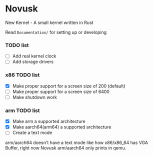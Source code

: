 # Novusk
New Kernel - A small kernel written in Rust

Read ``Documentation/`` for setting up or developing

### TODO list
- [ ] Add real kernel clock
- [ ] Add storage drivers

### x86 TODO list
- [x] Make proper support for a screen size of 200 (default)
- [ ] Make proper support for a screen size of 6400
- [ ] Make shutdown work

### arm TODO list
- [x] Make arm a supported architecture
- [x] Make aarch64(arm64) a supported architecture
- [ ] Create a text mode

arm/aarch64 doesn't have a text mode like how x86/x86_64 has VGA Buffer, right now Novusk arm/aarch64 only prints in 
qemu.
